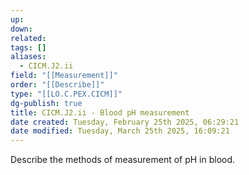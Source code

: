 ```yaml
---
up: 
down: 
related: 
tags: []
aliases:
  - CICM.J2.ii
field: "[[Measurement]]"
order: "[[Describe]]"
type: "[[LO.C.PEX.CICM]]"
dg-publish: true
title: CICM.J2.ii - Blood pH measurement
date created: Tuesday, February 25th 2025, 06:29:21
date modified: Tuesday, March 25th 2025, 16:09:21
---
```


Describe the methods of measurement of pH in blood.
